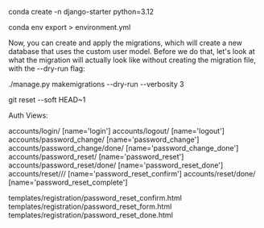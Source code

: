 conda create -n django-starter python=3.12

conda env export > environment.yml


Now, you can create and apply the migrations, which will create a new database that uses the custom user model. Before we do that, let's look at what the migration will actually look like without creating the migration file, with the --dry-run flag:

./manage.py makemigrations --dry-run --verbosity 3


git reset --soft HEAD~1

Auth Views:

accounts/login/ [name='login']
accounts/logout/ [name='logout']
accounts/password_change/ [name='password_change']
accounts/password_change/done/ [name='password_change_done']
accounts/password_reset/ [name='password_reset']
accounts/password_reset/done/ [name='password_reset_done']
accounts/reset/<uidb64>/<token>/ [name='password_reset_confirm']
accounts/reset/done/ [name='password_reset_complete']



templates/registration/password_reset_confirm.html
templates/registration/password_reset_form.html
templates/registration/password_reset_done.html